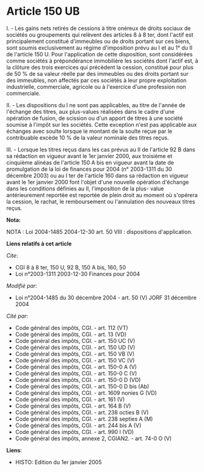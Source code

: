 # Article 150 UB

I. - Les gains nets retirés de cessions à titre onéreux de droits sociaux de sociétés ou groupements qui relèvent des
articles 8 à 8 ter, dont l'actif est principalement constitué d'immeubles ou de droits portant sur ces biens, sont soumis
exclusivement au régime d'imposition prévu au I et au 1° du II de l'article 150 U. Pour l'application de cette disposition,
sont considérées comme sociétés à prépondérance immobilière les sociétés dont l'actif est, à la clôture des trois exercices
qui précèdent la cession, constitué pour plus de 50 % de sa valeur réelle par des immeubles ou des droits portant sur des
immeubles, non affectés par ces sociétés à leur propre exploitation industrielle, commerciale, agricole ou à l'exercice d'une
profession non commerciale.

II. - Les dispositions du I ne sont pas applicables, au titre de l'année de l'échange des titres, aux plus-values réalisées
dans le cadre d'une opération de fusion, de scission ou d'un apport de titres à une société soumise à l'impôt sur les
sociétés. Cette exception n'est pas applicable aux échanges avec soulte lorsque le montant de la soulte reçue par le
contribuable excède 10 % de la valeur nominale des titres reçus.

III. - Lorsque les titres reçus dans les cas prévus au II de l'article 92 B dans sa rédaction en vigueur avant le 1er janvier
2000, aux troisième et cinquième alinéas de l'article 150 A bis en vigueur avant la date de promulgation de la loi de
finances pour 2004 (n° 2003-1311 du 30 décembre 2003) ou au I ter de l'article 160 dans sa rédaction en vigueur avant le 1er
janvier 2000 font l'objet d'une nouvelle opération d'échange dans les conditions définies au II, l'imposition de la plus-
value antérieurement reportée est reportée de plein droit au moment où s'opérera la cession, le rachat, le remboursement ou
l'annulation des nouveaux titres reçus.

**Nota:**

NOTA : Loi 2004-1485 2004-12-30 art. 50 VIII : dispositions d'application.

**Liens relatifs à cet article**

_Cite_:

  - CGI 8 à 8 ter, 150 U, 92 B, 150 A bis, 160, 50
  - Loi n°2003-1311 2003-12-30 Finances pour 2004

_Modifié par_:

  - Loi n°2004-1485 du 30 décembre 2004 - art. 50 (V) JORF 31 décembre 2004

_Cité par_:

  - Code général des impôts, CGI. - art. 112 (VT)
  - Code général des impôts, CGI. - art. 13 (VD)
  - Code général des impôts, CGI. - art. 150 UC (V)
  - Code général des impôts, CGI. - art. 150 UD (V)
  - Code général des impôts, CGI. - art. 150 VB (V)
  - Code général des impôts, CGI. - art. 150 VC (V)
  - Code général des impôts, CGI. - art. 150-0 A (V)
  - Code général des impôts, CGI. - art. 150-0 C (V)
  - Code général des impôts, CGI. - art. 150-0 D (VD)
  - Code général des impôts, CGI. - art. 150-0 D bis (Ab)
  - Code général des impôts, CGI. - art. 1609 nonies G (VD)
  - Code général des impôts, CGI. - art. 161 (V)
  - Code général des impôts, CGI. - art. 164 B (V)
  - Code général des impôts, CGI. - art. 238 octies B (V)
  - Code général des impôts, CGI. - art. 238 septies A (M)
  - Code général des impôts, CGI. - art. 244 bis A (V)
  - Code général des impôts, CGI. - art. 990 I (VD)
  - Code général des impôts, annexe 2, CGIAN2. - art. 74-0 O (V)

**Liens**:

  - HISTO: Edition du 1er janvier 2005
